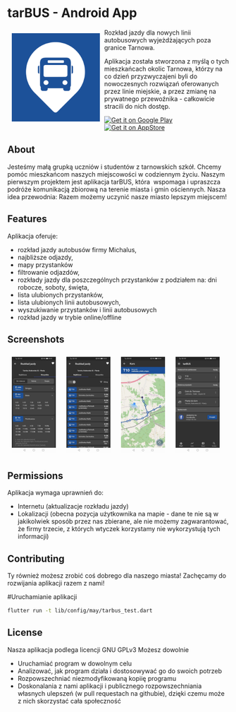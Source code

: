 # tarBUS - Android App

<img src="/assets/icons/favicon.png" align="left"
width="200" hspace="10" vspace="10">

Rozkład jazdy dla nowych linii autobusowych wyjeżdżających poza granice Tarnowa.

Aplikacja została stworzona z myślą o tych mieszkańcach okolic Tarnowa, którzy na co dzień przyzwyczajeni byli do nowoczesnych rozwiązań oferowanych przez linie miejskie, a przez zmianę na prywatnego przewoźnika - całkowicie stracili do nich dostęp.

<p align="left">
<a href="https://play.google.com/store/apps/details?id=com.dpajak99.tarbus2021">
    <img alt="Get it on Google Play"
        height="83"
        src="https://inspirationapps.com/wp-content/uploads/2020/01/google-play-badge.png" />
</a>  
<a href="https://apps.apple.com/pl/app/tarbus/id1554556128">
    <img alt="Get it on AppStore"
        height="80"
        src="https://inspirationapps.com/wp-content/uploads/2020/01/app-store-badge.png" />
        </a>
        </p>

## About

Jesteśmy małą grupką uczniów i studentów z tarnowskich szkół. Chcemy pomóc mieszkańcom naszych miejscowości w codziennym życiu. Naszym pierwszym projektem jest aplikacja tarBUS, która  wspomaga i upraszcza podróże komunikacją zbiorową na terenie miasta i gmin ościennych. Nasza idea przewodnia: Razem możemy uczynić nasze miasto lepszym miejscem!  

## Features

Aplikacja oferuje:
- rozkład jazdy autobusów firmy Michalus,
- najbliższe odjazdy,
- mapy przystanków
- filtrowanie odjazdów,
- rozkłady jazdy dla poszczególnych przystanków z podziałem na: dni robocze, soboty, święta,
- lista ulubionych przystanków,
- lista ulubionych linii autobusowych,
- wyszukiwanie przystanków i linii autobusowych
- rozkład jazdy w trybie online/offline

## Screenshots

[<img src="/screenshots/pic1.jpg" align="center"
width="100"
    hspace="10" vspace="10">](/screenshots/pic1.jpg)
    [<img src="/screenshots/pic2.jpg" align="center"
width="100"
    hspace="10" vspace="10">](/screenshots/pic2.jpg)
    [<img src="/screenshots/pic3.jpg" align="center"
width="100"
    hspace="10" vspace="10">](/screenshots/pic3.jpg)
    [<img src="/screenshots/pic4.jpg" align="center"
width="100"
    hspace="10" vspace="10">](/screenshots/pic4.jpg)

## Permissions

Aplikacja wymaga uprawnień do:
- Internetu (aktualizacje rozkładu jazdy)
- Lokalizacji (obecna pozycja użytkownika na mapie - dane te nie są w jakikolwiek sposób przez nas zbierane, ale nie możemy zagwarantować, że firmy trzecie, z których wtyczek korzystamy nie wykorzystują tych informacji) 

## Contributing

Ty również możesz zrobić coś dobrego dla naszego miasta! Zachęcamy do rozwijania aplikacji razem z nami! 

#Uruchamianie aplikacji
```bash
flutter run -t lib/config/may/tarbus_test.dart
```

## License

Nasza aplikacja podlega licencji GNU GPLv3
Możesz dowolnie
- Uruchamiać program w dowolnym celu
- Analizować, jak program działa i dostosowywać go do swoich potrzeb
- Rozpowszechniać niezmodyfikowaną kopiię programu
- Doskonalania z nami aplikacji i publicznego rozpowszechniania własnych ulepszeń (w pull requestach na githubie), dzięki czemu może z nich skorzystać cała społeczność

